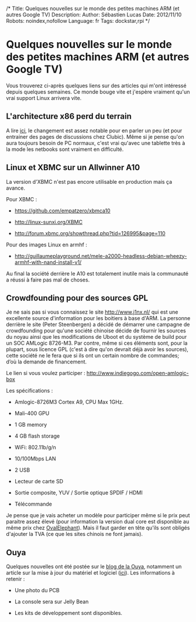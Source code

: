 /*
Title: Quelques nouvelles sur le monde des petites machines ARM (et autres Google TV) 
Description: 
Author: Sébastien Lucas
Date: 2012/11/10
Robots: noindex,nofollow
Language: fr
Tags: dockstar,rpi
*/
# Quelques nouvelles sur le monde des petites machines ARM (et autres Google TV) 

Vous trouverez ci-après quelques liens sur des articles qui m'ont intéressé depuis quelques semaines. Ce monde bouge vite et j'espère vraiment qu'un vrai support Linux arrivera vite.

## L'architecture x86 perd du terrain

A lire [ici](http://www.clubic.com/processeur/actualite-520629-architecture-x86-recule-parts-de-marche-intel-amd.html), le changement est assez notable pour en parler un peu (et pour entrainer des pages de discussions chez Clubic). Même si je pense qu'on aura toujours besoin de PC normaux, c'est vrai qu'avec une tablette très à la mode les netbooks sont vraiment en difficulté.
## Linux et XBMC sur un Allwinner A10

La version d'XBMC n'est pas encore utilisable en production mais ça avance.

Pour XBMC : 

*	https://github.com/empatzero/xbmca10

*	http://linux-sunxi.org/XBMC

*	http://forum.xbmc.org/showthread.php?tid=126995&page=110

Pour des images Linux en armhf :

*	http://guillaumeplayground.net/mele-a2000-headless-debian-wheezy-armhf-with-nand-install-v1/

Au final la société derrière le A10 est totalement inutile mais la communauté a réussi à faire pas mal de choses.
## Crowdfounding pour des sources GPL

Je ne sais pas si vous connaissez le site http://www.j1nx.nl/ qui est une excellente source d'information pour les boitiers à base d'ARM. La personne derrière le site (Peter Steenbergen) a décidé de démarrer une campagne de crowdfounding pour qu'une société chinoise décide de fournir les sources du noyau ainsi que les modifications de Uboot et du système de build pour un SOC AMLogic 8726-M3. Par contre, même si ces éléments sont, pour la plupart, sous licence GPL (c'est à dire qu'on devrait déjà avoir les sources), cette société ne le fera que si ils ont un certain nombre de commandes; d’où la demande de financement.

Le lien si vous voulez participer : http://www.indiegogo.com/open-amlogic-box

Les spécifications :

*	Amlogic-8726M3 Cortex A9, CPU Max 1GHz.

*	Mali-400 GPU

*	1 GB memory

*	4 GB flash storage

*	WiFi: 802.11b/g/n

*	10/100Mbps LAN

*	2 USB

*	Lecteur de carte SD

*	Sortie composite, YUV / Sortie optique SPDIF / HDMI

*	Télécommande

Je pense que je vais acheter un modèle pour participer même si le prix peut paraitre assez élevé (pour information la version dual core est disponible au même prix chez [OvalElephant](http://www.ovalelephant.com/index.php?route=product/product&product_id=2085)). Mais il faut garder en tête qu'ils sont obligés d'ajouter la TVA (ce que les sites chinois ne font jamais).

## Ouya

Quelques nouvelles ont été postée sur le [blog de la Ouya](http://www.ouya.tv/blog/), notamment un article sur la mise à jour du matériel et logiciel ([ici](http://www.ouya.tv/the-big-hardware-update-and-more/)). Les informations à retenir :

*	Une photo du PCB

*	La console sera sur Jelly Bean

*	Les kits de développement sont disponibles.

